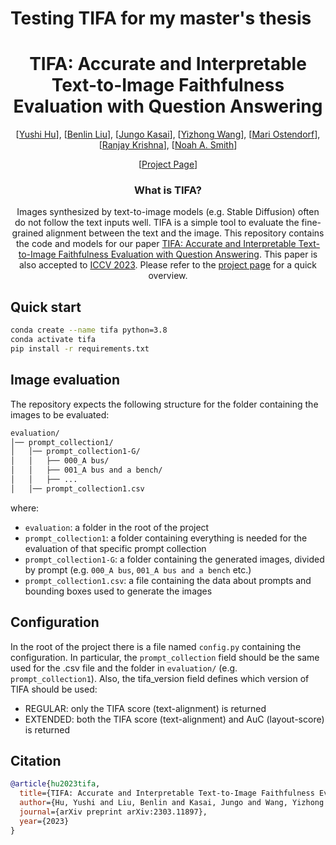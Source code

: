 # Testing TIFA for my master's thesis

<div align="center">
<h1>TIFA: Accurate and Interpretable Text-to-Image Faithfulness Evaluation with Question Answering</h1>

[[Yushi Hu](https://yushi-hu.github.io/)], [[Benlin Liu]()], [[Jungo Kasai](https://jungokasai.github.io/)], [[Yizhong Wang](https://homes.cs.washington.edu/~yizhongw/)], [[Mari Ostendorf](https://people.ece.uw.edu/ostendorf/)], [[Ranjay Krishna](https://www.ranjaykrishna.com/index.html)], [[Noah A. Smith](https://nasmith.github.io/)]

[[Project Page](https://tifa-benchmark.github.io/)]

<h3>What is TIFA?</h3>

Images synthesized by text-to-image models (e.g. Stable Diffusion) often do not follow the text inputs well.
TIFA is a simple tool to evaluate the fine-grained alignment between the text and the image.
This repository contains the code and models for our paper [TIFA: Accurate and Interpretable Text-to-Image Faithfulness Evaluation with Question Answering](https://arxiv.org/abs/2303.11897). This paper is also accepted to [ICCV 2023](https://openaccess.thecvf.com/content/ICCV2023/html/Hu_TIFA_Accurate_and_Interpretable_Text-to-Image_Faithfulness_Evaluation_with_Question_Answering_ICCV_2023_paper.html). Please refer to the [project page](https://tifa-benchmark.github.io/) for a quick overview.

</div>

## Quick start

```bash
conda create --name tifa python=3.8
conda activate tifa
pip install -r requirements.txt
```

## Image evaluation

The repository expects the following structure for the folder containing the images to be evaluated:

```bash
evaluation/
│── prompt_collection1/
│   │── prompt_collection1-G/
│   │   ├── 000_A bus/
│   │   ├── 001_A bus and a bench/
│   │   ├── ...
│   │── prompt_collection1.csv
```

where:

- `evaluation`: a folder in the root of the project
- `prompt_collection1`: a folder containing everything is needed for the evaluation of that specific prompt collection
- `prompt_collection1-G`: a folder containing the generated images, divided by prompt (e.g. `000_A bus`, `001_A bus and a bench` etc.)
- `prompt_collection1.csv`: a file containing the data about prompts and bounding boxes used to generate the images

## Configuration

In the root of the project there is a file named `config.py` containing the configuration.
In particular, the `prompt_collection` field should be the same used for the .csv file and the folder in `evaluation/` (e.g. `prompt_collection1`).
Also, the tifa_version field defines which version of TIFA should be used:

- REGULAR: only the TIFA score (text-alignment) is returned
- EXTENDED: both the TIFA score (text-alignment) and AuC (layout-score) is returned

## Citation

```bibtex
@article{hu2023tifa,
  title={TIFA: Accurate and Interpretable Text-to-Image Faithfulness Evaluation with Question Answering},
  author={Hu, Yushi and Liu, Benlin and Kasai, Jungo and Wang, Yizhong and Ostendorf, Mari and Krishna, Ranjay and Smith, Noah A},
  journal={arXiv preprint arXiv:2303.11897},
  year={2023}
}
```
